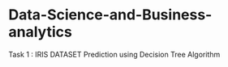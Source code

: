 # Data-Science-and-Business-analytics 
Task 1 : IRIS DATASET Prediction using Decision Tree Algorithm
